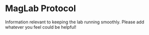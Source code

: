 # MagLab Protocol

Information relevant to keeping the lab running smoothly. Please add whatever you feel could be helpful!
